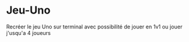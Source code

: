 # Jeu-Uno
Recréer le jeu Uno sur terminal avec possibilité de jouer en 1v1 ou jouer j'usqu'a 4 joueurs
